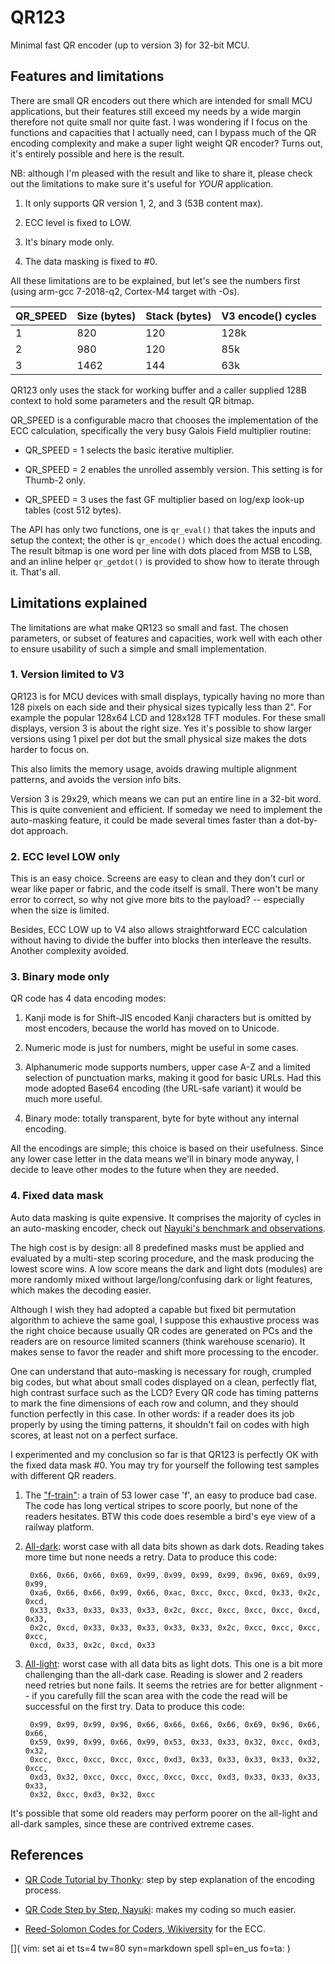 # QR123

Minimal fast QR encoder (up to version 3) for 32-bit MCU.

## Features and limitations

There are small QR encoders out there which are intended for small MCU
applications, but their features still exceed my needs by a wide margin
therefore not quite small nor quite fast.  I was wondering if I focus on the
functions and capacities that I actually need, can I bypass much of the QR
encoding complexity and make a super light weight QR encoder? Turns out, it's
entirely possible and here is the result.

NB: although I'm pleased with the result and like to share it, please check out
the limitations to make sure it's useful for *YOUR* application.

1. It only supports QR version 1, 2, and 3 (53B content max).

2. ECC level is fixed to LOW.

3. It's binary mode only.

4. The data masking is fixed to #0.

All these limitations are to be explained, but let's see the numbers first
(using arm-gcc 7-2018-q2, Cortex-M4 target with -Os).

| QR_SPEED | Size (bytes) | Stack (bytes) | V3 encode() cycles
| --- | --- | --- | ---
| 1 | 820 | 120 | 128k
| 2 | 980 | 120 | 85k
| 3 | 1462 | 144 | 63k

QR123 only uses the stack for working buffer and a caller supplied 128B context
to hold some parameters and the result QR bitmap.

QR_SPEED is a configurable macro that chooses the implementation of the ECC
calculation, specifically the very busy Galois Field multiplier routine:

- QR_SPEED = 1 selects the basic iterative multiplier.

- QR_SPEED = 2 enables the unrolled assembly version.  This setting is for
Thumb-2 only.

- QR_SPEED = 3 uses the fast GF multiplier based on log/exp look-up tables (cost
512 bytes).

The API has only two functions, one is `qr_eval()` that takes the inputs and
setup the context; the other is `qr_encode()` which does the actual encoding.
The result bitmap is one word per line with dots placed from MSB to LSB, and an
inline helper `qr_getdot()` is provided to show how to iterate through it.
That's all.

## Limitations explained

The limitations are what make QR123 so small and fast.  The chosen parameters,
or subset of features and capacities, work well with each other to ensure
usability of such a simple and small implementation.

### 1. Version limited to V3

QR123 is for MCU devices with small displays, typically having no more than 128
pixels on each side and their physical sizes typically less than 2".  For
example the popular 128x64 LCD and 128x128 TFT modules.  For these small
displays, version 3 is about the right size.  Yes it's possible to show larger
versions using 1 pixel per dot but the small physical size makes the dots harder
to focus on.

This also limits the memory usage, avoids drawing multiple alignment patterns,
and avoids the version info bits.

Version 3 is 29x29, which means we can put an entire line in a 32-bit word.
This is quite convenient and efficient.  If someday we need to implement the
auto-masking feature, it could be made several times faster than a dot-by-dot
approach.

### 2. ECC level LOW only

This is an easy choice.  Screens are easy to clean and they don't curl or wear
like paper or fabric, and the code itself is small.  There won't be many error
to correct, so why not give more bits to the payload? -- especially when the
size is limited.

Besides, ECC LOW up to V4 also allows straightforward ECC calculation without
having to divide the buffer into blocks then interleave the results.  Another
complexity avoided.

### 3. Binary mode only

QR code has 4 data encoding modes:

1. Kanji mode is for Shift-JIS encoded Kanji characters but is omitted by most
encoders, because the world has moved on to Unicode.

2. Numeric mode is just for numbers, might be useful in some cases.

3. Alphanumeric mode supports numbers, upper case A-Z and a limited selection of
punctuation marks, making it good for basic URLs.  Had this mode adopted Base64
encoding (the URL-safe variant) it would be much more useful.

4. Binary mode: totally transparent, byte for byte without any internal
encoding.

All the encodings are simple; this choice is based on their usefulness.  Since
any lower case letter in the data means we'll in binary mode anyway, I decide to
leave other modes to the future when they are needed.

### 4. Fixed data mask

Auto data masking is quite expensive.  It comprises the majority of cycles in an
auto-masking encoder, check out [Nayuki's benchmark and
observations](https://www.nayuki.io/page/fast-qr-code-generator-library).

The high cost is by design: all 8 predefined masks must be applied and evaluated
by a multi-step scoring procedure, and the mask producing the lowest score wins.
A low score means the dark and light dots (modules) are more randomly mixed
without large/long/confusing dark or light features, which makes the decoding
easier.

Although I wish they had adopted a capable but fixed bit permutation algorithm
to achieve the same goal, I suppose this exhaustive process was the right choice
because usually QR codes are generated on PCs and the readers are on resource
limited scanners (think warehouse scenario).  It makes sense to favor the reader
and shift more processing to the encoder.

One can understand that auto-masking is necessary for rough, crumpled big codes,
but what about small codes displayed on a clean, perfectly flat, high contrast
surface such as the LCD?  Every QR code has timing patterns to mark the fine
dimensions of each row and column, and they should function perfectly in this
case.  In other words: if a reader does its job properly by using the timing
patterns, it shouldn't fail on codes with high scores, at least not on a perfect
surface.

I experimented and my conclusion so far is that QR123 is perfectly OK with the
fixed data mask #0.  You may try for yourself the following test samples with
different QR readers.

1. The ["f-train"](f-train.png): a train of 53 lower case 'f', an easy to
produce bad case.  The code has long vertical stripes to score poorly, but none
of the readers hesitates.  BTW this code does resemble a bird's eye view of a
railway platform.

2. [All-dark](all-dark.png): worst case with all data bits shown as dark dots.
Reading takes more time but none needs a retry.  Data to produce this code:

        0x66, 0x66, 0x66, 0x69, 0x99, 0x99, 0x99, 0x99, 0x96, 0x69, 0x99, 0x99,
        0xa6, 0x66, 0x66, 0x99, 0x66, 0xac, 0xcc, 0xcc, 0xcd, 0x33, 0x2c, 0xcd,
        0x33, 0x33, 0x33, 0x33, 0x33, 0x2c, 0xcc, 0xcc, 0xcc, 0xcc, 0xcd, 0x33,
        0x2c, 0xcd, 0x33, 0x33, 0x33, 0x33, 0x33, 0x2c, 0xcc, 0xcc, 0xcc, 0xcc,
        0xcd, 0x33, 0x2c, 0xcd, 0x33


3. [All-light](all-light.png): worst case with all data bits as light dots.
This one is a bit more challenging than the all-dark case.  Reading is slower
and 2 readers need retries but none fails.  It seems the retries are for better
alignment -- if you carefully fill the scan area with the code the read will be 
successful on the first try.  Data to produce this code:

        0x99, 0x99, 0x99, 0x96, 0x66, 0x66, 0x66, 0x66, 0x69, 0x96, 0x66, 0x66,
        0x59, 0x99, 0x99, 0x66, 0x99, 0x53, 0x33, 0x33, 0x32, 0xcc, 0xd3, 0x32,
        0xcc, 0xcc, 0xcc, 0xcc, 0xcc, 0xd3, 0x33, 0x33, 0x33, 0x33, 0x32, 0xcc,
        0xd3, 0x32, 0xcc, 0xcc, 0xcc, 0xcc, 0xcc, 0xd3, 0x33, 0x33, 0x33, 0x33,
        0x32, 0xcc, 0xd3, 0x32, 0xcc

It's possible that some old readers may perform poorer on the all-light and
all-dark samples, since these are contrived extreme cases.

## References

- [QR Code Tutorial by
Thonky](https://www.thonky.com/qr-code-tutorial/introduction): step by step
explanation of the encoding process.

- [QR Code Step by Step,
Nayuki](https://www.nayuki.io/page/creating-a-qr-code-step-by-step): makes my
coding so much easier.

- [Reed-Solomon Codes for Coders,
Wikiversity](https://en.wikiversity.org/wiki/Reed%E2%80%93Solomon_codes_for_coders)
for the ECC.

[](
vim: set ai et ts=4 tw=80 syn=markdown spell spl=en_us fo=ta:
)

